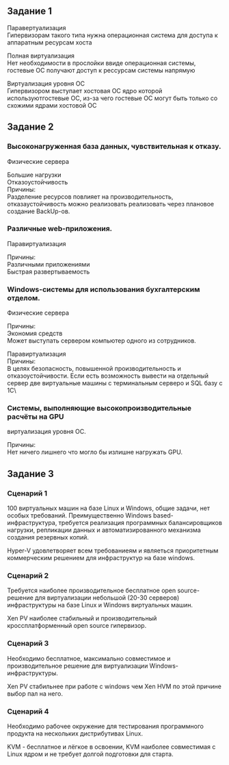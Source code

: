 ## Задание 1

Паравертуализация\
Гипервизорам такого типа нужна операционная система для доступа к аппаратным ресурсам хоста

Полная виртуализация\
Нет необходимости в прослойки ввиде операционная системы, гостевые ОС получают доступ к рессурсам системы напрямую

Виртуализация уровня ОС\
Гипервизором выступает хостовая ОС ядро которой используютгостевые ОС, из-за чего гостевые ОС могут быть только со схожими ядрами хостовой ОС


## Задание 2
### Высоконагруженная база данных, чувствительная к отказу.
Физические сервера

Большие нагрузки\
Отказоустойчивость\
Причины:\
Разделение ресурсов повлияет на производительность, отказаустойчивость можно реализовать реализовать через плановое создание BackUp-ов.

### Различные web-приложения.
Паравиртуализация

Причины:\
Различными приложениями\
Быстрая развертываемость

### Windows-системы для использования бухгалтерским отделом.
Физические сервера

Причины:\
Экономия средств\
Может выступать сервером компьютер одного из сотрудников.

Паравиртуализация\
Причины:\
В целях безопасность, повышенной производительность и отказоустойчивости.
Если есть возможность вывести на отдельный сервер две виртуальные машины с терминальным серверо  и SQL базу c 1С\


### Системы, выполняющие высокопроизводительные расчёты на GPU
виртуализация уровня ОС. 

Причины:\
Нет ничего лишнего что  могло бы излишне нагружать GPU.


## Задание 3

### Cценарий 1
100 виртуальных машин на базе Linux и Windows, общие задачи, нет особых требований. Преимущественно Windows based-инфраструктура, требуется реализация программных балансировщиков нагрузки, репликации данных и автоматизированного механизма создания резервных копий.

Hyper-V удовлетворяет всем требованиеям и являеться приоритетным коммерческим решением для инфраструктур на базе windows.


### Cценарий 2
Требуется наиболее производительное бесплатное open source-решение для виртуализации небольшой (20-30 серверов) инфраструктуры на базе Linux и Windows виртуальных машин.

Xen PV наиболее стабильный и производительный кроссплатформенный open source гипервизор.

### Cценарий 3
Необходимо бесплатное, максимально совместимое и производительное решение для виртуализации Windows-инфраструктуры.

Xen PV стабильнее при работе с windows чем Xen HVM по этой причине выбор пал на него.


### Cценарий 4
Необходимо рабочее окружение для тестирования программного продукта на нескольких дистрибутивах Linux.

KVM - бесплатное и лёгкое в освоении, KVM наиболее совместимая с Linux ядром и не требует долгой подготовки для старта.




